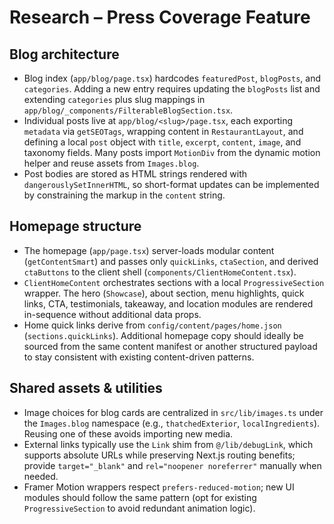 # Research – Press Coverage Feature

## Blog architecture
- Blog index (`app/blog/page.tsx`) hardcodes `featuredPost`, `blogPosts`, and `categories`. Adding a new entry requires updating the `blogPosts` list and extending `categories` plus slug mappings in `app/blog/_components/FilterableBlogSection.tsx`.
- Individual posts live at `app/blog/<slug>/page.tsx`, each exporting `metadata` via `getSEOTags`, wrapping content in `RestaurantLayout`, and defining a local `post` object with `title`, `excerpt`, `content`, `image`, and taxonomy fields. Many posts import `MotionDiv` from the dynamic motion helper and reuse assets from `Images.blog`.
- Post bodies are stored as HTML strings rendered with `dangerouslySetInnerHTML`, so short-format updates can be implemented by constraining the markup in the `content` string.

## Homepage structure
- The homepage (`app/page.tsx`) server-loads modular content (`getContentSmart`) and passes only `quickLinks`, `ctaSection`, and derived `ctaButtons` to the client shell (`components/ClientHomeContent.tsx`).
- `ClientHomeContent` orchestrates sections with a local `ProgressiveSection` wrapper. The hero (`Showcase`), about section, menu highlights, quick links, CTA, testimonials, takeaway, and location modules are rendered in-sequence without additional data props.
- Home quick links derive from `config/content/pages/home.json` (`sections.quickLinks`). Additional homepage copy should ideally be sourced from the same content manifest or another structured payload to stay consistent with existing content-driven patterns.

## Shared assets & utilities
- Image choices for blog cards are centralized in `src/lib/images.ts` under the `Images.blog` namespace (e.g., `thatchedExterior`, `localIngredients`). Reusing one of these avoids importing new media.
- External links typically use the `Link` shim from `@/lib/debugLink`, which supports absolute URLs while preserving Next.js routing benefits; provide `target="_blank"` and `rel="noopener noreferrer"` manually when needed.
- Framer Motion wrappers respect `prefers-reduced-motion`; new UI modules should follow the same pattern (opt for existing `ProgressiveSection` to avoid redundant animation logic).
